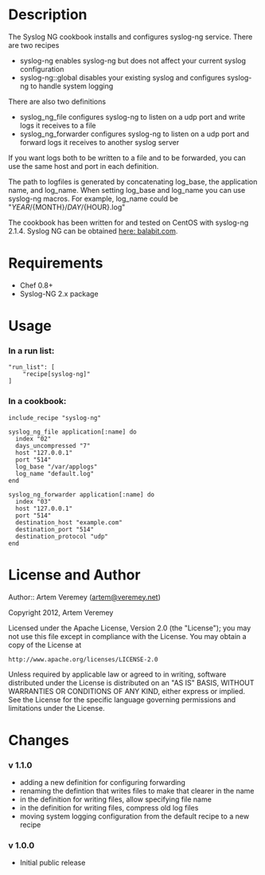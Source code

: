 Description
===========

The Syslog NG cookbook installs and configures syslog-ng service. There are two recipes

* syslog-ng enables syslog-ng but does not affect your current syslog configuration
* syslog-ng::global disables your existing syslog and configures syslog-ng to handle system logging

There are also two definitions

* syslog_ng_file configures syslog-ng to listen on a udp port and write logs it receives to a file
* syslog_ng_forwarder configures syslog-ng to listen on a udp port and forward logs it receives to another syslog server

If you want logs both to be written to a file and to be forwarded, you can use the same host and port in each definition.

The path to logfiles is generated by concatenating log_base, the application name, and log_name. When setting log_base and log_name you can use syslog-ng macros. For example, log_name could be "${YEAR}/${MONTH}/${DAY}/${HOUR}.log"

The cookbook has been written for and tested on CentOS with syslog-ng 2.1.4.
Syslog NG can be obtained [here: balabit.com](http://www.balabit.com/downloads/files?path=/syslog-ng/sources/2.1.4). 

Requirements
============

* Chef 0.8+
* Syslog-NG 2.x package

Usage
=====

### In a run list:
    "run_list": [
        "recipe[syslog-ng]"
    ]

### In a cookbook:
    include_recipe "syslog-ng"
    
    syslog_ng_file application[:name] do
      index "02"
      days_uncompressed "7"
      host "127.0.0.1"
      port "514"
      log_base "/var/applogs"
      log_name "default.log"
    end

    syslog_ng_forwarder application[:name] do
      index "03"
      host "127.0.0.1"
      port "514"
      destination_host "example.com"
      destination_port "514"
      destination_protocol "udp"
    end


License and Author
==================

Author:: Artem Veremey (<artem@veremey.net>)

Copyright 2012, Artem Veremey

Licensed under the Apache License, Version 2.0 (the "License");
you may not use this file except in compliance with the License.
You may obtain a copy of the License at

    http://www.apache.org/licenses/LICENSE-2.0

Unless required by applicable law or agreed to in writing, software
distributed under the License is distributed on an "AS IS" BASIS,
WITHOUT WARRANTIES OR CONDITIONS OF ANY KIND, either express or implied.
See the License for the specific language governing permissions and
limitations under the License.

Changes
=======

### v 1.1.0

* adding a new definition for configuring forwarding
* renaming the defintion that writes files to make that clearer in the name
* in the definition for writing files, allow specifying file name
* in the definition for writing files, compress old log files
* moving system logging configuration from the default recipe to a new recipe


### v 1.0.0

* Initial public release
